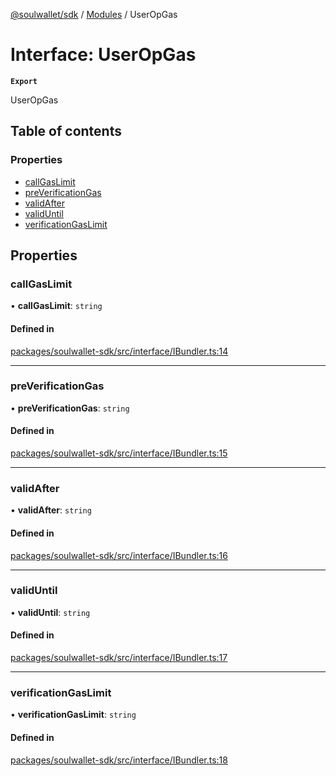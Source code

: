 [@soulwallet/sdk](../README.md) / [Modules](../modules.md) / UserOpGas

# Interface: UserOpGas

**`Export`**

UserOpGas

## Table of contents

### Properties

- [callGasLimit](UserOpGas.md#callgaslimit)
- [preVerificationGas](UserOpGas.md#preverificationgas)
- [validAfter](UserOpGas.md#validafter)
- [validUntil](UserOpGas.md#validuntil)
- [verificationGasLimit](UserOpGas.md#verificationgaslimit)

## Properties

### callGasLimit

• **callGasLimit**: `string`

#### Defined in

[packages/soulwallet-sdk/src/interface/IBundler.ts:14](https://github.com/SoulWallet/soulwalletlib/blob/fc04501/packages/soulwallet-sdk/src/interface/IBundler.ts#L14)

___

### preVerificationGas

• **preVerificationGas**: `string`

#### Defined in

[packages/soulwallet-sdk/src/interface/IBundler.ts:15](https://github.com/SoulWallet/soulwalletlib/blob/fc04501/packages/soulwallet-sdk/src/interface/IBundler.ts#L15)

___

### validAfter

• **validAfter**: `string`

#### Defined in

[packages/soulwallet-sdk/src/interface/IBundler.ts:16](https://github.com/SoulWallet/soulwalletlib/blob/fc04501/packages/soulwallet-sdk/src/interface/IBundler.ts#L16)

___

### validUntil

• **validUntil**: `string`

#### Defined in

[packages/soulwallet-sdk/src/interface/IBundler.ts:17](https://github.com/SoulWallet/soulwalletlib/blob/fc04501/packages/soulwallet-sdk/src/interface/IBundler.ts#L17)

___

### verificationGasLimit

• **verificationGasLimit**: `string`

#### Defined in

[packages/soulwallet-sdk/src/interface/IBundler.ts:18](https://github.com/SoulWallet/soulwalletlib/blob/fc04501/packages/soulwallet-sdk/src/interface/IBundler.ts#L18)
